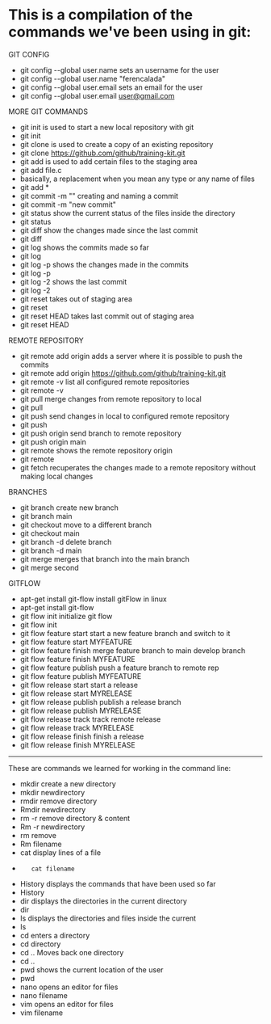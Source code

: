
# This is a compilation of the commands we've been using in git:

GIT CONFIG 
- git config --global user.name             sets an username for the user 
-	git config --global user.name "ferencalada"
- git config --global user.email            sets an email for the user
-	git config --global user.email user@gmail.com

MORE GIT COMMANDS
- git init                              is used to start a new local repository with git
-	git init
- git clone <link to repository>        is used to create a copy of an existing repository
-	git clone https://github.com/github/training-kit.git
- git add <file name.file type>         is used to add certain files to the staging area
-	git add file.c
- <asterisk>                            basically, a replacement when you mean any type or any name of files
-	git add *
- git commit -m "<commit name>"         creating and naming a commit
-	git commit -m "new commit"
- git status                            show the current status of the files inside the directory
-	git status
- git diff                              show the changes made since the last commit
-	git diff
- git log                               shows the commits made so far
-	git log
- git log -p                            shows the changes made in the commits
-	git log -p
- git log -2                            shows the last commit
-	git log -2
- git reset                             takes out of staging area
-	git reset
- git reset HEAD                        takes last commit out of staging area
-	git reset HEAD

REMOTE REPOSITORY
- git remote add origin <link to remote repository>       adds a server where it is possible to push the commits
-	git remote add origin https://github.com/github/training-kit.git
- git remote -v                                           list all configured remote repositories
-	git remote -v
- git pull                                                merge changes from remote repository to local
-	git pull
- git push                                                send changes in local to configured remote repository
-	git push
- git push origin <branch name>                           send branch to remote repository
-	git push origin main
- git remote                                              shows the remote repository origin
-	git remote
- git fetch                                               recuperates the changes made to a remote repository without making local changes

BRANCHES
- git branch <branch name>                        create new branch
-	git branch main
- git checkout <branch name>                      move to a different branch
-	git checkout main
- git branch -d <branch name>                     delete branch
-	git branch -d main 
- git merge <branch name>                         merges that branch into the main branch
-	git merge second

GITFLOW
- apt-get install git-flow                         install gitFlow in linux
-	apt-get install git-flow
- git flow init                                    initialize git flow
-	git flow init
- git flow feature start                           start a new feature branch and switch to it
-	git flow feature start MYFEATURE
- git flow feature finish                          merge feature branch to main develop branch
-	git flow feature finish MYFEATURE
- git flow feature publish                         push a feature branch to remote rep
-	git flow feature publish MYFEATURE
- git flow release start                           start a release
-	git flow release start MYRELEASE
- git flow release publish                         publish a release branch
-	git flow release publish MYRELEASE
- git flow release track                           track remote release
-	git flow release track MYRELEASE
- git flow release finish                          finish a release
-	git flow release finish MYRELEASE

----------------------------------------------------------------------------------------------------------
These are commands we learned for working in the command line:
- mkdir                                          create a new directory 
-	mkdir newdirectory                                    
- rmdir                                          remove directory
-	Rmdir newdirectory
- rm -r                                          remove directory & content
-	Rm -r newdirectory
- rm                                             remove
-	Rm filename
- cat                                            display lines of a file
-        cat filename
- History                                        displays the commands that have been used so far
-	History
- dir                                            displays the directories in the current directory
-	dir
- ls                                             displays the directories and files inside the current
-	ls
- cd                                             enters a directory
-	cd directory
- cd ..                                          Moves back one directory
-	cd ..
- pwd                                            shows the current location of the user
-	pwd
- nano                                           opens an editor for files
-	nano filename
- vim                                            opens an editor for files
-	vim filename

